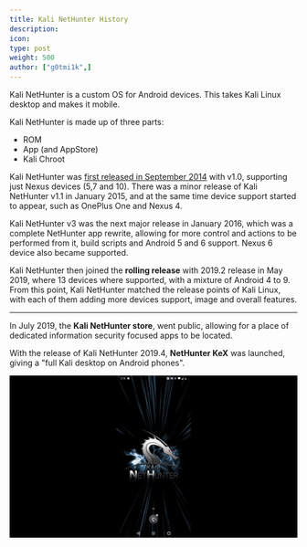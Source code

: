 ```yaml
---
title: Kali NetHunter History
description:
icon:
type: post
weight: 500
author: ["g0tmi1k",]
---
```


Kali NetHunter is a custom OS for Android devices. This takes Kali Linux desktop and makes it mobile.

Kali NetHunter is made up of three parts:

- ROM
- App (and AppStore)
- Kali Chroot

Kali NetHunter was [first released in September 2014](https://twitter.com/kalilinux/status/514404154933260288) with v1.0, supporting just Nexus devices (5,7 and 10). There was a minor release of Kali NetHunter v1.1 in January 2015, and at the same time device support started to appear, such as OnePlus One and Nexus 4.

Kali NetHunter v3 was the next major release in January 2016, which was a complete NetHunter app rewrite, allowing for more control and actions to be performed from it, build scripts and Android 5 and 6 support. Nexus 6 device also became supported.

Kali NetHunter then joined the **rolling release** with 2019.2 release in May 2019, where 13 devices where supported, with a mixture of Android 4 to 9. From this point, Kali NetHunter matched the release points of Kali Linux, with each of them adding more devices support, image and overall features.

- - -

In July 2019, the **Kali NetHunter store**, went public, allowing for a place of dedicated information security focused apps to be located.

With the release of Kali NetHunter 2019.4, **NetHunter KeX** was launched, giving a "full Kali desktop on Android phones".

![](kali-kex-theme.gif)
